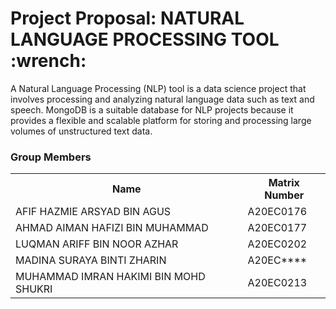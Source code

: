 <div>
  <h1>Project Proposal: NATURAL LANGUAGE PROCESSING TOOL :wrench:</h>
</div>

A Natural Language Processing (NLP) tool is a data science project that involves processing and analyzing natural language data such as text and speech. MongoDB is a suitable database for NLP projects because it provides a flexible and scalable platform for storing and processing large volumes of unstructured text data.

<h3>Group Members</h3>
<div>
  <table>
    <tr>
      <th>Name</th>
      <th>Matrix Number</th>
    </tr>
    <tr>
      <td>AFIF HAZMIE ARSYAD BIN AGUS</td>
      <td>A20EC0176</td>
    </tr>
    <tr>
      <td>AHMAD AIMAN HAFIZI BIN MUHAMMAD</td>
      <td>A20EC0177</td>
    </tr>
    <tr>
      <td>LUQMAN ARIFF BIN NOOR AZHAR</td>
      <td>A20EC0202</td>
    </tr>
    <tr>
      <td>MADINA SURAYA BINTI ZHARIN</td>
      <td>A20EC****</td>
    </tr>
    <tr>
      <td>MUHAMMAD IMRAN HAKIMI BIN MOHD SHUKRI</td>
      <td>A20EC0213</td>
    </tr>
  </table>
</div>
